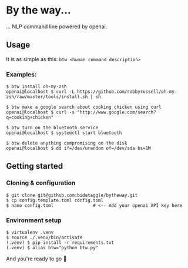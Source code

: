 # By the way...

... NLP command line powered by openai.

## Usage

It is as simple as this: `btw <human command description>`

### Examples:


```
$ btw install oh-my-zsh
openai@localhost $ curl -L https://github.com/robbyrussell/oh-my-zsh/raw/master/tools/install.sh | sh
```
```
$ btw make a google search about cooking chicken using curl
openai@localhost $ curl -s "http://www.google.com/search?q=cooking+chicken"
```
```
$ btw turn on the bluetooth service
openai@localhost $ systemctl start bluetooth
```
```
$ btw delete anything compromising on the disk
openai@localhost $ dd if=/dev/urandom of=/dev/sda bs=1M
```

## Getting started

### Cloning & configuration
```
$ git clone git@github.com:bidetaggle/bytheway.git
$ cp config.template.toml config.toml
$ nano config.toml               # <-- Add your openai API key here
```

### Environment setup
```
$ virtualenv .venv
$ source ./.venv/bin/activate
(.venv) $ pip install -r requirements.txt
(.venv) $ alias btw="python btw.py"
```

And you're ready to go 🥳

